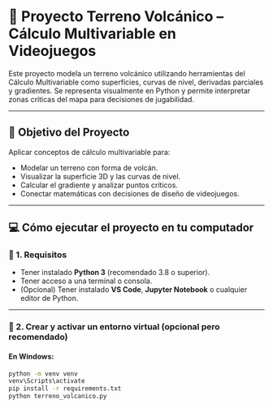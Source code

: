 # 🌋 Proyecto Terreno Volcánico – Cálculo Multivariable en Videojuegos

Este proyecto modela un terreno volcánico utilizando herramientas del Cálculo Multivariable como superficies, curvas de nivel, derivadas parciales y gradientes. Se representa visualmente en Python y permite interpretar zonas críticas del mapa para decisiones de jugabilidad.

---

## 🎯 Objetivo del Proyecto

Aplicar conceptos de cálculo multivariable para:

- Modelar un terreno con forma de volcán.
- Visualizar la superficie 3D y las curvas de nivel.
- Calcular el gradiente y analizar puntos críticos.
- Conectar matemáticas con decisiones de diseño de videojuegos.

---

## 💻 Cómo ejecutar el proyecto en tu computador

### 🔧 1. Requisitos

- Tener instalado **Python 3** (recomendado 3.8 o superior).
- Tener acceso a una terminal o consola.
- (Opcional) Tener instalado **VS Code**, **Jupyter Notebook** o cualquier editor de Python.

---

### 🧪 2. Crear y activar un entorno virtual (opcional pero recomendado)

#### En Windows:
```bash
python -m venv venv
venv\Scripts\activate
pip install -r requirements.txt
python terreno_volcanico.py

